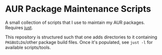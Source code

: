 # AUR Package Maintenance Scripts

A small collection of scripts that I use to maintain my AUR packages.
Requires [just](https://github.com/casey/just).

This repository is structured such that one adds directories to it containing `PKGBUILD`s/other package build files.
Once it's populated, see `just -l` for available scripts/tools.
